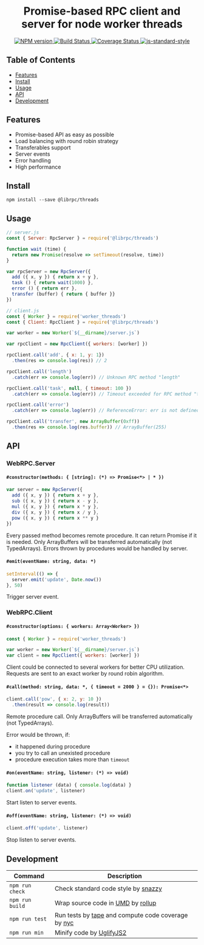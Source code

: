 <h1 align="center">Promise-based RPC client and server for node worker threads</h1>
<p align="center">
  <a href="https://www.npmjs.com/package/@librpc/threads" target="_blank">
    <img src="https://img.shields.io/npm/v/@librpc/threads.svg" alt="NPM version" target="_blank"></img>
  </a>
  <a href="https://travis-ci.org/librpc/threads" target="_blank">
    <img src="https://travis-ci.org/librpc/threads.svg?branch=master" alt="Build Status" target="_blank"></img>
  </a>
  <a href='https://coveralls.io/github/librpc/threads?branch=master'>
    <img src='https://coveralls.io/repos/github/librpc/threads/badge.svg?branch=master' alt='Coverage Status' />
  </a>
  <a href="https://github.com/feross/standard" target="_blank">
    <img src="https://img.shields.io/badge/code%20style-standard-brightgreen.svg?style=flat" alt="js-standard-style"/>
  </a>
</p>

## Table of Contents

- [Features](#features)
- [Install](#install)
- [Usage](#usage)
- [API](#api)
- [Development](#development)

## Features

- Promise-based API as easy as possible
- Load balancing with round robin strategy
- Transferables support
- Server events
- Error handling
- High performance

## Install

```
npm install --save @librpc/threads
```

## Usage

```js
// server.js
const { Server: RpcServer } = require('@librpc/threads')

function wait (time) {
  return new Promise(resolve => setTimeout(resolve, time))
}

var rpcServer = new RpcServer({
  add ({ x, y }) { return x + y },
  task () { return wait(1000) },
  error () { return err },
  transfer (buffer) { return { buffer }}
})
```

```js
// client.js
const { Worker } = require('worker_threads')
const { Client: RpcClient } = require('@librpc/threads')

var worker = new Worker(`${__dirname}/server.js`)

var rpcClient = new RpcClient({ workers: [worker] })

rpcClient.call('add', { x: 1, y: 1})
  .then(res => console.log(res)) // 2

rpcClient.call('length')
  .catch(err => console.log(err)) // Unknown RPC method "length"

rpcClient.call('task', null, { timeout: 100 })
  .catch(err => console.log(err)) // Timeout exceeded for RPC method "task"

rpcClient.call('error')
  .catch(err => console.log(err)) // ReferenceError: err is not defined

rpcClient.call('transfer', new ArrayBuffer(0xff))
  .then(res => console.log(res.buffer)) // ArrayBuffer(255)
```

## API

### WebRPC.Server

#### `#constructor(methods: { [string]: (*) => Promise<*> | * })`

```js
var server = new RpcServer({
  add ({ x, y }) { return x + y },
  sub ({ x, y }) { return x - y },
  mul ({ x, y }) { return x * y },
  div ({ x, y }) { return x / y },
  pow ({ x, y }) { return x ** y }
})
```

Every passed method becomes remote procedure. It can return Promise if it is needed. Only ArrayBuffers will be transferred automatically (not TypedArrays). Errors thrown by procedures would be handled by server.

#### `#emit(eventName: string, data: *)`

```js
setInterval(() => {
  server.emit('update', Date.now())
}, 50)
```

Trigger server event.

### WebRPC.Client

#### `#constructor(options: { workers: Array<Worker> })`

```js
const { Worker } = require('worker_threads')

var worker = new Worker(`${__dirname}/server.js`)
var client = new RpcClient({ workers: [worker] })
```

Client could be connected to several workers for better CPU utilization. Requests are sent to an exact worker by round robin algorithm.

#### `#call(method: string, data: *, { timeout = 2000 } = {}): Promise<*>`

```js
client.call('pow', { x: 2, y: 10 })
  .then(result => console.log(result))
```

Remote procedure call. Only ArrayBuffers will be transferred automatically (not TypedArrays).

Error would be thrown, if:
- it happened during procedure
- you try to call an unexisted procedure
- procedure execution takes more than `timeout`

#### `#on(eventName: string, listener: (*) => void)`

```js
function listener (data) { console.log(data) }
client.on('update', listener)
```

Start listen to server events.

#### `#off(eventName: string, listener: (*) => void)`

```js
client.off('update', listener)
```

Stop listen to server events.

## Development

Command | Description
------- | -----------
`npm run check` | Check standard code style by [snazzy](https://www.npmjs.com/package/snazzy)
`npm run build` | Wrap source code in [UMD](https://github.com/umdjs/umd) by [rollup](http://rollupjs.org/)
`npm run test` | Run tests by [tape](https://github.com/substack/tape) and compute code coverage by [nyc](https://github.com/bcoe/nyc)
`npm run min` | Minify code by [UglifyJS2](https://github.com/mishoo/UglifyJS2)
